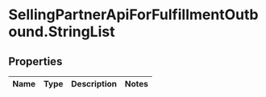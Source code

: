 # SellingPartnerApiForFulfillmentOutbound.StringList

## Properties
Name | Type | Description | Notes
------------ | ------------- | ------------- | -------------
